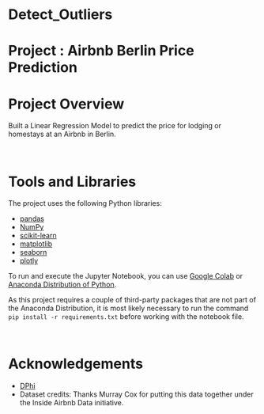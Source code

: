 # Detect_Outliers
# Project : Airbnb Berlin Price Prediction

# Project Overview

Built a Linear Regression Model to predict the price for lodging or homestays at an Airbnb in Berlin.

</br>

# Tools and Libraries

The project uses the following Python libraries:

- [pandas](http://pandas.pydata.org/)
- [NumPy](https://numpy.org/)
- [scikit-learn](https://scikit-learn.org/)
- [matplotlib](https://matplotlib.org/)
- [seaborn](https://seaborn.pydata.org/)
- [plotly](https://plotly.com/)

To run and execute the Jupyter Notebook, you can use [Google Colab](https://colab.research.google.com/) or [Anaconda Distribution of Python](https://www.anaconda.com/).

As this project requires a couple of third-party packages that are not part of the Anaconda Distribution, it is most likely necessary to run the command `pip install -r requirements.txt` before working with the notebook file.

</br>

# Acknowledgements

- [DPhi](https://dphi.tech/challenges/data-sprint-47-airbnb-berlin-price-prediction/160/overview/about)
- Dataset credits: Thanks Murray Cox for putting this data together under the Inside Airbnb Data initiative.
